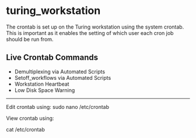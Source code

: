 # turing_workstation
The crontab is set up on the Turing workstation using the system crontab. This is important as it enables the setting of which user each cron job should be run from.
## Live Crontab Commands
- Demultiplexing via Automated Scripts
- Setoff_workflows via Automated Scripts
- Workstation Heartbeat
- Low Disk Space Warning
---
Edit crontab using: sudo nano /etc/crontab

View crontab using:

cat /etc/crontab

